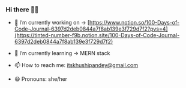 ### Hi there 👋🏻

- 🔭 I’m currently working on -> [https://www.notion.so/100-Days-of-Code-Journal-6397d2deb0844a7f8ab139e3f729d7f2?pvs=4](https://tinted-number-f9b.notion.site/100-Days-of-Code-Journal-6397d2deb0844a7f8ab139e3f729d7f2)
  
- 🌱 I’m currently learning -> MERN stack
  
- 📫 How to reach me: itskhushipandey@gmail.com
  
- 😄 Pronouns: she/her
